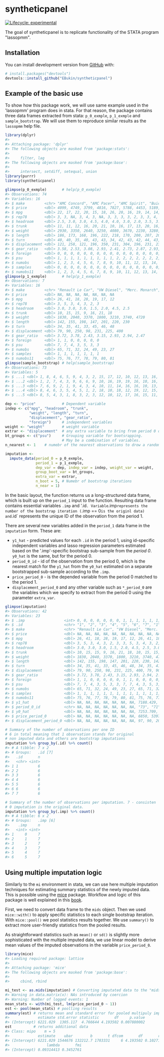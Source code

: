 
<!-- README.md is generated from README.Rmd. Please edit that file -->
syntheticpanel
==============

<!-- badges: start -->
[![Lifecycle: experimental](https://img.shields.io/badge/lifecycle-experimental-orange.svg)](https://www.tidyverse.org/lifecycle/#experimental) <!-- badges: end -->

The goal of syntheticpanel is to replicate functionality of the STATA program "lassopmm".

Installation
------------

You can install development version from [GitHub](https://github.com/EBukin/syntheticpanel) with:

``` r
# install.packages("devtools")
devtools::install_github("EBukin/syntheticpanel")
```

Example of the basic use
------------------------

To show how this package work, we will use same example used in the 'lassopmm' program does in stata. For that reason, the package contains three data frames extracted from stata: `p_0_exmple`, `p_1_exmple` and `sample_bootstrap`. We will use them to reproduce similar results as the `lassopmm` help file.

``` r
library(dplyr)
#> 
#> Attaching package: 'dplyr'
#> The following objects are masked from 'package:stats':
#> 
#>     filter, lag
#> The following objects are masked from 'package:base':
#> 
#>     intersect, setdiff, setequal, union
library(purrr)
library(syntheticpanel)

glimpse(p_0_exmple)       # help(p_0_exmple)
#> Observations: 74
#> Variables: 16
#> $ make         <chr> "AMC Concord", "AMC Pacer", "AMC Spirit", "Buick ...
#> $ price        <dbl> 4099, 4749, 3799, 4816, 7827, 5788, 4453, 5189, 1...
#> $ mpg          <dbl> 22, 17, 22, 20, 15, 18, 26, 20, 16, 19, 14, 14, 2...
#> $ rep78        <dbl> 3, 3, NA, 3, 4, 3, NA, 3, 3, 3, 3, 2, 3, 3, 4, 3,...
#> $ headroom     <dbl> 2.5, 3.0, 3.0, 4.5, 4.0, 4.0, 3.0, 2.0, 3.5, 3.5,...
#> $ trunk        <dbl> 11, 11, 12, 16, 20, 21, 10, 16, 17, 13, 20, 16, 1...
#> $ weight       <dbl> 2930, 3350, 2640, 3250, 4080, 3670, 2230, 3280, 3...
#> $ length       <dbl> 186, 173, 168, 196, 222, 218, 170, 200, 207, 200,...
#> $ turn         <dbl> 40, 40, 35, 40, 43, 43, 34, 42, 43, 42, 44, 43, 4...
#> $ displacement <dbl> 121, 258, 121, 196, 350, 231, 304, 196, 231, 231,...
#> $ gear_ratio   <dbl> 3.58, 2.53, 3.08, 2.93, 2.41, 2.73, 2.87, 2.93, 2...
#> $ foreign      <dbl> 0, 0, 0, 0, 0, 0, 0, 0, 0, 0, 0, 0, 0, 0, 0, 0, 0...
#> $ psu          <dbl> 1, 1, 1, 1, 1, 1, 1, 1, 1, 2, 2, 2, 2, 2, 2, 2, 2...
#> $ numobs       <dbl> 1, 2, 3, 4, 5, 6, 7, 8, 9, 10, 11, 12, 13, 14, 15...
#> $ samples      <dbl> 0, 0, 0, 0, 0, 0, 0, 0, 0, 0, 0, 0, 0, 0, 0, 0, 0...
#> $ numobs11     <dbl> 1, 2, 3, 4, 5, 6, 7, 8, 9, 10, 11, 12, 13, 14, 15...
glimpse(p_1_exmple)       # help(p_1_exmple)
#> Observations: 7
#> Variables: 16
#> $ make         <chr> "Renault Le Car", "VW Diesel", "Merc. Monarch", "...
#> $ price        <dbl> NA, NA, NA, NA, NA, NA, NA
#> $ mpg          <dbl> 26, 41, 18, 28, 19, 17, 12
#> $ rep78        <dbl> 3, 5, 3, 4, 3, 2, 3
#> $ headroom     <dbl> 3.0, 3.0, 3.0, 1.5, 2.0, 4.5, 2.5
#> $ trunk        <dbl> 10, 15, 15, 9, 16, 21, 18
#> $ weight       <dbl> 1830, 2040, 3370, 1800, 3210, 3740, 4720
#> $ length       <dbl> 142, 155, 198, 147, 201, 220, 230
#> $ turn         <dbl> 34, 35, 41, 33, 45, 46, 48
#> $ displacement <dbl> 79, 90, 250, 98, 231, 225, 400
#> $ gear_ratio   <dbl> 3.72, 3.78, 2.43, 3.15, 2.93, 2.94, 2.47
#> $ foreign      <dbl> 1, 1, 0, 0, 0, 0, 0
#> $ psu          <dbl> 7, 7, 4, 3, 5, 3, 3
#> $ numobs       <dbl> 65, 71, 32, 24, 49, 23, 27
#> $ samples      <dbl> 1, 1, 1, 1, 1, 1, 1
#> $ numobs11     <dbl> 75, 76, 77, 78, 79, 80, 81
glimpse(sample_bootstrap) # help(sample_bootstrap)
#> Observations: 73
#> Variables: 5
#> $ ...1 <dbl> 1, 8, 4, 6, 5, 9, 4, 3, 2, 15, 17, 12, 10, 12, 13, 16, 19...
#> $ ...2 <dbl> 1, 2, 7, 4, 3, 9, 6, 6, 9, 10, 16, 19, 19, 16, 10, 16, 16...
#> $ ...3 <dbl> 7, 6, 9, 2, 1, 9, 4, 3, 4, 10, 11, 14, 16, 16, 10, 13, 10...
#> $ ...4 <dbl> 8, 4, 6, 3, 5, 4, 5, 1, 2, 18, 10, 18, 12, 19, 12, 15, 10...
#> $ ...5 <dbl> 8, 5, 4, 3, 1, 8, 3, 2, 3, 12, 10, 12, 17, 16, 15, 11, 13...

dep <- "price"            # Dependent variable
indep <- c("mpg", "headroom", "trunk",
           "weight", "length", "turn",
           "displacement", "gear_ratio",
           "foreign")     # independent variables
weight <- "weight"        # weight variable
extrar <- "displacement"  # any extra variable to bring from period 0 data
bt_groups <- c("psu")     # Grouping variable for bootsrapping.
                          # May be a combination of variables.
n_nearest <- 1    # numebr of the nearest observations to drow a random match

imputation <-
  impute_data(period_0 = p_0_exmple, 
              period_1 = p_1_exmple,
              dep_var = dep, indep_var = indep, weight_var = weight,
              group_boot_var = bt_groups,
              extra_var = extrar,
              n_boot = 5, # Numebr of bootstrap iterations
              n_near = 1)
```

In the basic layout, the function returns us a long-structured data frame, which is built up on the `period_1` input to the function. Resulting data frame contains essential variables `.imp` and '.id`. Variable`.imp`represents the number of the bootstrap iteration (`.imp == 0`is the originl data) and`.id\` represents the unique ID of the observation from the period 1.

There are several new variables added in the `period_1` data frame in the `imputation` form. These are:

-   `y1_hat` - predicted values for each `.id` in the period 1, using id-specific independent variables and lasso regression parameters estimated based on the '.imp'-specific bootstrap sub-sample from the *period 0*. `y0_hat` is the same, but for the period 0.
-   `period_0_id` - id of the observation from the period 0, which is the nearest match for the `y1_hat` from the `y0_hat` estimated on a separate bootstrapped sub-sample according to the `.imp`.
-   `price_period_0` - is the depended variable from the period 0 matched to the period 1.
-   `displacement_period_0` and any other variable such as `*_period_0` are the variables which we specify to extract from the period 0 using the parameter `extra_var`.

``` r
glimpse(imputation)
#> Observations: 42
#> Variables: 23
#> $ .imp                  <int> 0, 0, 0, 0, 0, 0, 0, 1, 1, 1, 1, 1, 1, 1...
#> $ .id                   <chr> "1", "2", "3", "4", "5", "6", "7", "1", ...
#> $ make                  <chr> "Renault Le Car", "VW Diesel", "Merc. Mo...
#> $ price                 <dbl> NA, NA, NA, NA, NA, NA, NA, NA, NA, NA, ...
#> $ mpg                   <dbl> 26, 41, 18, 28, 19, 17, 12, 26, 41, 18, ...
#> $ rep78                 <dbl> 3, 5, 3, 4, 3, 2, 3, 3, 5, 3, 4, 3, 2, 3...
#> $ headroom              <dbl> 3.0, 3.0, 3.0, 1.5, 2.0, 4.5, 2.5, 3.0, ...
#> $ trunk                 <dbl> 10, 15, 15, 9, 16, 21, 18, 10, 15, 15, 9...
#> $ weight                <dbl> 1830, 2040, 3370, 1800, 3210, 3740, 4720...
#> $ length                <dbl> 142, 155, 198, 147, 201, 220, 230, 142, ...
#> $ turn                  <dbl> 34, 35, 41, 33, 45, 46, 48, 34, 35, 41, ...
#> $ displacement          <dbl> 79, 90, 250, 98, 231, 225, 400, 79, 90, ...
#> $ gear_ratio            <dbl> 3.72, 3.78, 2.43, 3.15, 2.93, 2.94, 2.47...
#> $ foreign               <dbl> 1, 1, 0, 0, 0, 0, 0, 1, 1, 0, 0, 0, 0, 0...
#> $ psu                   <dbl> 7, 7, 4, 3, 5, 3, 3, 7, 7, 4, 3, 5, 3, 3...
#> $ numobs                <dbl> 65, 71, 32, 24, 49, 23, 27, 65, 71, 32, ...
#> $ samples               <dbl> 1, 1, 1, 1, 1, 1, 1, 1, 1, 1, 1, 1, 1, 1...
#> $ numobs11              <dbl> 75, 76, 77, 78, 79, 80, 81, 75, 76, 77, ...
#> $ y1_hat                <dbl> NA, NA, NA, NA, NA, NA, NA, 7188.429, 45...
#> $ period_0_id           <chr> NA, NA, NA, NA, NA, NA, NA, "73", "71", ...
#> $ y0_hat                <dbl> NA, NA, NA, NA, NA, NA, NA, 7253.709, 45...
#> $ price_period_0        <dbl> NA, NA, NA, NA, NA, NA, NA, 6850, 5397, ...
#> $ displacement_period_0 <dbl> NA, NA, NA, NA, NA, NA, NA, 97, 90, 200,...

# Summary of the number of observations per one ID
# 6 in total meaning that 1 observation stands for original
# non imputed data and others are bootstrap imputations
imputation %>% group_by(.id) %>% count()
#> # A tibble: 7 x 2
#> # Groups:   .id [7]
#>   .id       n
#>   <chr> <int>
#> 1 1         6
#> 2 2         6
#> 3 3         6
#> 4 4         6
#> 5 5         6
#> 6 6         6
#> 7 7         6

# Summary of the number of observations per imputation. 7 - consisten
# 0 imputation is the original data.
imputation %>% group_by(.imp) %>% count()
#> # A tibble: 6 x 2
#> # Groups:   .imp [6]
#>    .imp     n
#>   <int> <int>
#> 1     0     7
#> 2     1     7
#> 3     2     7
#> 4     3     7
#> 5     4     7
#> 6     5     7
```

Using multiple imputation logic
-------------------------------

Similarly to the `mi` environment in stata, we can use here multiple imputation techniques for estimating summary statistics of the newly imputed data. This is possible using the [mice](https://cran.r-project.org/package=mice) package. Workflow and logic of this package is well explained in this [book](https://stefvanbuuren.name/fimd/workflow.html).

First, we need to convert data frame to the `mids` object. Then we used `mice::with()` to apply specific statistics to each single bootstrap iteration. With `mice::pool()` we pool statistics results together. We use `summary()` to extract more user-friendly statistics from the pooled results.

As straightforward statistics such as `mean()` or `sd()` is slightly more sophisticated with the multiple imputed data, we use linear model to derive mean values of the imputed observations in the variable `price_period_0`.

``` r
library(mice)
#> Loading required package: lattice
#> 
#> Attaching package: 'mice'
#> The following objects are masked from 'package:base':
#> 
#>     cbind, rbind

mi_test <- as.mids(imputation) # Converting imputated data to the "mids" object
#> Warning in data.matrix(x): NAs introduced by coercion
#> Warning: Number of logged events: 1
mean_stats <- with(mi_test, lm(price_period_0 ~ 1))
est <- pool(mean_stats) # poolling results 
summary(est) # returns mean and standard error for pooled multipuly imputed data.
#>             estimate std.error statistic       df     p.value
#> (Intercept) 6221.029  1305.117  4.766644 4.193502 0.007880002
est          # returns additional data 
#> Class: mipo    m = 5 
#>             estimate    ubar        b       t dfcom       df       riv
#> (Intercept) 6221.029 1544676 132212.7 1703331     6 4.193502 0.1027111
#>                 lambda       fmi
#> (Intercept) 0.09314413 0.3452761
```

